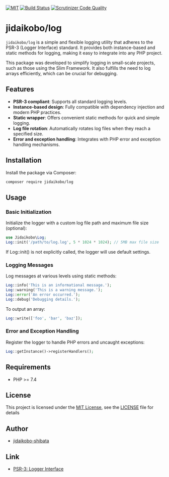 [![MIT](https://custom-icon-badges.herokuapp.com/badge/license-MIT-8BB80A.svg?logo=law&logoColor=white)](https://github.com/jidaikobo-shibata/log/tree/main?tab=MIT-1-ov-file)  [![Build Status](https://scrutinizer-ci.com/g/jidaikobo-shibata/log/badges/build.png?b=main)](https://scrutinizer-ci.com/g/jidaikobo-shibata/log/build-status/main) [![Scrutinizer Code Quality](https://scrutinizer-ci.com/g/jidaikobo-shibata/log/badges/quality-score.png?b=main)](https://scrutinizer-ci.com/g/jidaikobo-shibata/log/?branch=main)

# jidaikobo/log

`jidaikobo/log` is a simple and flexible logging utility that adheres to the PSR-3 (Logger Interface) standard. It provides both instance-based and static methods for logging, making it easy to integrate into any PHP project.

This package was developed to simplify logging in small-scale projects, such as those using the Slim Framework. It also fulfills the need to log arrays efficiently, which can be crucial for debugging.

## Features

- **PSR-3 compliant**: Supports all standard logging levels.
- **Instance-based design**: Fully compatible with dependency injection and modern PHP practices.
- **Static wrapper**: Offers convenient static methods for quick and simple logging.
- **Log file rotation**: Automatically rotates log files when they reach a specified size.
- **Error and exception handling**: Integrates with PHP error and exception handling mechanisms.

## Installation

Install the package via Composer:

```bash
composer require jidaikobo/log
```

## Usage

### Basic Initialization

Initialize the logger with a custom log file path and maximum file size (optional):

```php
use Jidaikobo\Log;
Log::init('/path/to/log.log', 5 * 1024 * 1024); // 5MB max file size
```

If Log::init() is not explicitly called, the logger will use default settings.

### Logging Messages

Log messages at various levels using static methods:

```php
Log::info('This is an informational message.');
Log::warning('This is a warning message.');
Log::error('An error occurred.');
Log::debug('Debugging details.');
```

To output an array:

```php
Log::write(['foo', 'bar', 'baz']);
```

### Error and Exception Handling

Register the logger to handle PHP errors and uncaught exceptions:

```php
Log::getInstance()->registerHandlers();
```

## Requirements

- PHP >= 7.4

## License

This project is licensed under the [MIT License](https://opensource.org/licenses/MIT), see the [LICENSE](https://github.com/jidaikobo-shibata/log/tree/main?tab=MIT-1-ov-file) file for details

## Author

- [jidaikobo-shibata](https://github.com/jidaikobo-shibata/)

## Link

- [PSR-3: Logger Interface](https://www.php-fig.org/psr/psr-3/)
